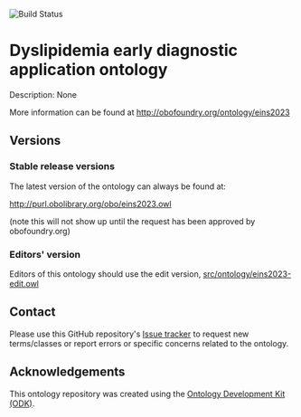 
![Build Status](https://github.com/samdus/EINS2023-EquipeBleuOntologie/workflows/CI/badge.svg)
# Dyslipidemia early diagnostic application ontology

Description: None

More information can be found at http://obofoundry.org/ontology/eins2023

## Versions

### Stable release versions

The latest version of the ontology can always be found at:

http://purl.obolibrary.org/obo/eins2023.owl

(note this will not show up until the request has been approved by obofoundry.org)

### Editors' version

Editors of this ontology should use the edit version, [src/ontology/eins2023-edit.owl](src/ontology/eins2023-edit.owl)

## Contact

Please use this GitHub repository's [Issue tracker](https://github.com/samdus/EINS2023-EquipeBleuOntologie/issues) to request new terms/classes or report errors or specific concerns related to the ontology.

## Acknowledgements

This ontology repository was created using the [Ontology Development Kit (ODK)](https://github.com/INCATools/ontology-development-kit).
